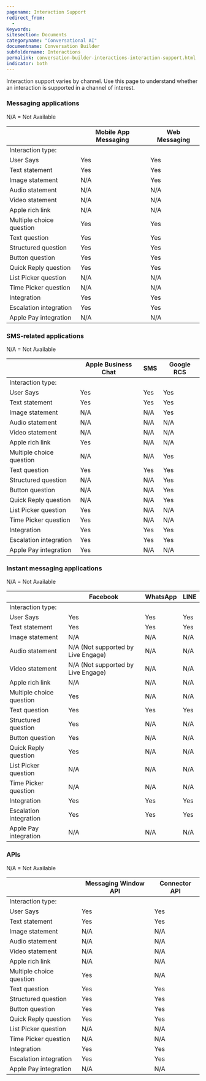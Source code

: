 ```yaml
---
pagename: Interaction Support
redirect_from:
  - 
Keywords:
sitesection: Documents
categoryname: "Conversational AI"
documentname: Conversation Builder
subfoldername: Interactions
permalink: conversation-builder-interactions-interaction-support.html
indicator: both
---
```


Interaction support varies by channel. Use this page to understand whether an interaction is supported in a channel of interest.

### Messaging applications

N/A = Not Available

| | Mobile App Messaging | Web Messaging |
| ---- | ---- | ---- |
| Interaction type: | | |
| User Says | Yes | Yes |
| Text statement | Yes | Yes |
| Image statement | N/A | Yes |
| Audio statement | N/A | N/A |
| Video statement | N/A | N/A |
| Apple rich link | N/A | N/A |
| Multiple choice question | Yes | Yes |
| Text question | Yes | Yes |
| Structured question | Yes | Yes |
| Button question | Yes | Yes |
| Quick Reply question | Yes | Yes |
| List Picker question | N/A | N/A |
| Time Picker question | N/A | N/A |
| Integration | Yes | Yes |
| Escalation integration | Yes | Yes|
| Apple Pay integration | N/A | N/A |

### SMS-related applications

N/A = Not Available

| | Apple Business Chat | SMS | Google RCS |
| ---- | ---- | ---- | ---- |
| Interaction type: | | | |
| User Says | Yes | Yes | Yes |
| Text statement | Yes | Yes | Yes |
| Image statement | N/A | N/A | Yes |
| Audio statement | N/A | N/A | N/A |
| Video statement | N/A | N/A | N/A |
| Apple rich link | Yes | N/A | N/A |
| Multiple choice question | N/A | N/A | Yes |
| Text question | Yes | Yes | Yes |
| Structured question | N/A | N/A | Yes |
| Button question | N/A | N/A | Yes |
| Quick Reply question | N/A | N/A | Yes |
| List Picker question | Yes | N/A | N/A |
| Time Picker question | Yes | N/A | N/A |
| Integration | Yes | Yes | Yes |
| Escalation integration | Yes | Yes | Yes |
| Apple Pay integration | Yes | N/A | N/A |

### Instant messaging applications

N/A = Not Available

| | Facebook | WhatsApp | LINE |
| ---- | ---- | ---- | ---- |
| Interaction type: | | | |
| User Says | Yes | Yes | Yes |
| Text statement | Yes | Yes | Yes |
| Image statement | N/A | N/A | N/A |
| Audio statement | N/A (Not supported by Live Engage) | N/A | N/A |
| Video statement | N/A (Not supported by Live Engage) | N/A | N/A |
| Apple rich link | N/A | N/A | N/A |
| Multiple choice question | Yes | N/A | N/A |
| Text question | Yes | Yes | Yes |
| Structured question | Yes | N/A | N/A |
| Button question | Yes | N/A | N/A |
| Quick Reply question | Yes | N/A | N/A |
| List Picker question | N/A | N/A | N/A |
| Time Picker question | N/A | N/A | N/A |
| Integration | Yes | Yes | Yes |
| Escalation integration | Yes | Yes | Yes |
| Apple Pay integration | N/A | N/A | N/A |

### APIs

N/A = Not Available

| | Messaging Window API | Connector API |
| ---- | ---- | ---- |
| Interaction type: | | |
| User Says | Yes | Yes |
| Text statement | Yes | Yes |
| Image statement | N/A | N/A |
| Audio statement | N/A | N/A |
| Video statement | N/A | N/A |
| Apple rich link | N/A | N/A |
| Multiple choice question | Yes | N/A |
| Text question | Yes | Yes |
| Structured question | Yes | Yes |
| Button question | Yes | Yes |
| Quick Reply question | Yes | Yes |
| List Picker question | N/A | N/A |
| Time Picker question | N/A | N/A |
| Integration | Yes | Yes |
| Escalation integration | Yes | Yes |
| Apple Pay integration | N/A | N/A |
